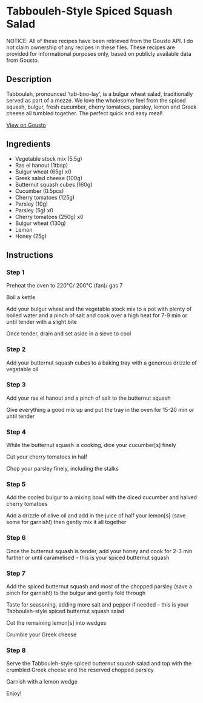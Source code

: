 # Tabbouleh-Style Spiced Squash Salad

NOTICE: All of these recipes have been retrieved from the Gousto API. I do not claim ownership of any recipes in these files. These recipes are provided for informational purposes only, based on publicly available data from Gousto.

## Description

Tabbouleh, pronounced 'tab-boo-lay', is a bulgur wheat salad, traditionally served as part of a mezze. We love the wholesome feel from the spiced squash, bulgur, fresh cucumber, cherry tomatoes, parsley, lemon and Greek cheese all tumbled together. The perfect quick and easy meal!

[View on Gousto](https://www.gousto.co.uk/recipes/cookbook/tabbouleh-style-squash-feta-bulgur-salad)

## Ingredients

- Vegetable stock mix (5.5g)
- Ras el hanout (1tbsp)
- Bulgur wheat (65g) x0
- Greek salad cheese (100g)
- Butternut squash cubes (160g)
- Cucumber (0.5pcs)
- Cherry tomatoes (125g)
- Parsley (10g)
- Parsley (5g) x0
- Cherry tomatoes (250g) x0
- Bulgur wheat (130g)
- Lemon
- Honey (25g)

## Instructions


### Step 1

Preheat the oven to 220°C/ 200°C (fan)/ gas 7

Boil a kettle

Add your bulgur wheat and the vegetable stock mix to a pot with plenty of boiled water and a pinch of salt and cook over a high heat for 7-9 min or until tender with a slight bite

Once tender, drain and set aside in a sieve to cool


### Step 2

Add your butternut squash cubes to a baking tray with a generous drizzle of vegetable oil


### Step 3

Add your ras el hanout and a pinch of salt to the butternut squash

Give everything a good mix up and put the tray in the oven for 15-20 min or until tender


### Step 4

While the butternut squash is cooking, dice your cucumber[s] finely

Cut your cherry tomatoes in half

Chop your parsley finely, including the stalks


### Step 5

Add the cooled bulgur to a mixing bowl with the diced cucumber and halved cherry tomatoes

Add a drizzle of olive oil and add in the juice of half your lemon[s] (save some for garnish!) then gently mix it all together


### Step 6

Once the butternut squash is tender, add your honey and cook for 2-3 min further or until caramelised – this is your spiced butternut squash


### Step 7

Add the spiced butternut squash and most of the chopped parsley (save a pinch for garnish!) to the bulgur and gently fold through

Taste for seasoning, adding more salt and pepper if needed – this is your Tabbouleh-style spiced butternut squash salad

Cut the remaining lemon[s] into wedges

Crumble your Greek cheese

### Step 8

Serve the Tabbouleh-style spiced butternut squash salad and top with the crumbled Greek cheese and the reserved chopped parsley

Garnish with a lemon wedge

Enjoy!

